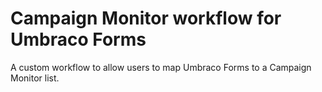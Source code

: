 # Campaign Monitor workflow for Umbraco Forms
A custom workflow to allow users to map Umbraco Forms to a Campaign Monitor list.
